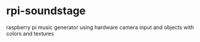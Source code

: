 # rpi-soundstage
raspberry pi music generator using hardware camera input and objects with colors and textures
